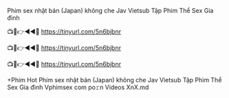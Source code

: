 Phim sex nhật bản (Japan) không che Jav Vietsub Tập Phim Thể Sex Gia đình 

📺📱👉◄◄🔴  https://tinyurl.com/5n6bjbnr

📺📱👉◄◄🔴  https://tinyurl.com/5n6bjbnr

📺📱👉◄◄🔴  https://tinyurl.com/5n6bjbnr

+Phim Hot Phim sex nhật bản (Japan) không che Jav Vietsub Tập Phim Thể Sex Gia đình Vphimsex com po𝚛n Videos XnX.md
